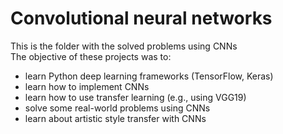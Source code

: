 # Convolutional neural networks
This is the folder with the solved problems using CNNs <br />
The objective of these projects was to:
+ learn Python deep learning frameworks (TensorFlow, Keras)
+ learn how to implement CNNs
+ learn how to use transfer learning (e.g., using VGG19)
+ solve some real-world problems using CNNs
+ learn about artistic style transfer with CNNs